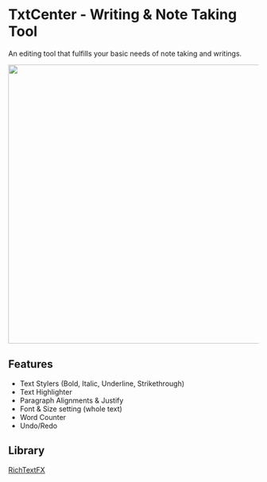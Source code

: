 # TxtCenter - Writing & Note Taking Tool
An editing tool that fulfills your basic needs of note taking and writings.

<img src=https://raw.githubusercontent.com/hnadrian/TxtCenter/main/src/img/txtCenter.png width="600" height="562"> 

## Features
* Text Stylers (Bold, Italic, Underline, Strikethrough)
* Text Highlighter
* Paragraph Alignments & Justify
* Font & Size setting (whole text)
* Word Counter
* Undo/Redo

## Library
[RichTextFX](https://github.com/FXMisc/RichTextFX)

